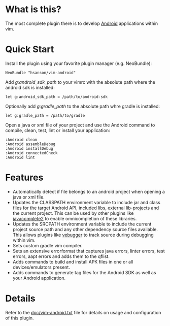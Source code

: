 # What is this?

The most complete plugin there is to develop [Android](http://www.android.com) applications within vim.

# Quick Start

Install the plugin using your favorite plugin manager (e.g. NeoBundle):

    NeoBundle "hsanson/vim-android"

Add *g:android_sdk_path* to your vimrc with the absolute path where the android sdk is installed:

    let g:android_sdk_path = /path/to/android-sdk

Optionally add *g:gradle_path* to the absolute path whre gradle is installed:

    let g:gradle_path = /path/to/gradle

Open a java or xml file of your project and use the Android command to compile, clean, test, lint or install your application:

    :Android clean
    :Android assembleDebug
    :Android installDebug
    :Android connectedCheck
    :Android lint

# Features

 - Automatically detect if file belongs to an android project when opening a java or xml file.
 - Updates the CLASSPATH environment variable to include jar and class files for the target Android API, included libs, external lib-projects and the current project. This can be used by other plugins like [javacomplete2](https://github.com/artur-shaik/vim-javacomplete2) to enable omnicompletion of these libraries.
 - Updates the SRCPATH environment variable to include the current project source path and any other dependency source files available. This allows plugins like [vebugger](https://github.com/idanarye/vim-vebugger) to track source during debugging within vim.
 - Sets custom gradle vim compiler.
 - Sets an extensive errorformat that captures java errors, linter errors, test errors, aapt errors and adds them to the qflist.
 - Adds commands to build and install APK files in one or all devices/emulators present.
 - Adds commands to generate tag files for the Android SDK as well as your Android application.

# Details

Refer to the [doc/vim-android.txt](doc/vim-android.txt) file for details on usage and configuration of this plugin.
